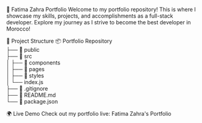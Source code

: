 
🌟 Fatima Zahra Portfolio
Welcome to my portfolio repository! This is where I showcase my skills, projects, 
and accomplishments as a full-stack developer. Explore my journey as I strive to 
become the best developer in Morocco!


📂 Project Structure
📦 Portfolio Repository  
├── 📁 public  
├── 📁 src  
│   ├── 📁 components  
│   ├── 📁 pages  
│   ├── 📁 styles  
│   └── index.js  
├── 📄 .gitignore  
├── 📄 README.md  
└── 📄 package.json  

🌍 Live Demo
Check out my portfolio live: Fatima Zahra's Portfolio
